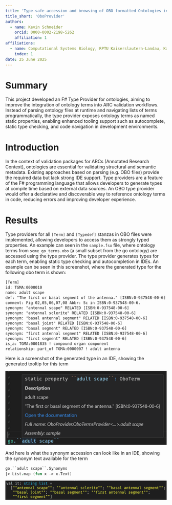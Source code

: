 ```yaml
---
title: 'Type-safe accession and browsing of OBO formatted Ontologies in validation packages'
title_short: 'OboProvider'
authors:
  - name: Kevin Schneider
    orcid: 0000-0002-2198-5262
    affiliation: 1
affiliations:
  - name: Computational Systems Biology, RPTU Kaiserslautern-Landau, Kaiserslautern, Germany
    index: 1
date: 25 June 2025
---
```


# Summary

This project developed an F# Type Provider for ontologies, aiming to improve the integration of ontology terms into ARC validation workflows.
Instead of parsing ontology files at runtime and navigating lists of terms programmatically, the type provider exposes ontology terms as named static properties, enabling enhanced tooling support such as autocomplete, static type checking, and code navigation in development environments.

# Introduction

In the context of validation packages for ARCs (Annotated Research Context), ontologies are essential for validating structural and semantic metadata.
Existing approaches based on parsing (e.g. OBO files) provide the required data but lack strong IDE support.
Type providers are a feature of the F# programming language that allows developers to generate types at compile time based on external data sources.
An OBO type provider would offer a declarative and discoverable way to reference ontology terms in code, reducing errors and improving developer experience.

# Results

Type providers for all `[Term]` and `[Typedef]` stanzas in OBO files were implemented, allowing developers to access them as strongly typed properties.
An example can seen in the `sample.fsx` file, where ontology terms from `some_go_terms.obo` (a small subset from the go ontology) are accessed using the type provider.
The type provider generates types for each term, enabling static type checking and autocompletion in IDEs.
An example can be seen in this screenshot, where the generated type for the following obo term is shown:

```obo
[Term]
id: TGMA:0000010
name: adult scape
def: "The first or basal segment of the antenna." [ISBN:0-937548-00-6]
comment: Fig 02,05,06,07,08 Abbr: Sc in ISBN:0-937548-00-6.
synonym: "antennal scape" RELATED [ISBN:0-937548-00-6]
synonym: "antennal sclerite" RELATED [ISBN:0-937548-00-6]
synonym: "basal antennal segment" RELATED [ISBN:0-937548-00-6]
synonym: "basal joint" RELATED [ISBN:0-937548-00-6]
synonym: "basal segment" RELATED [ISBN:0-937548-00-6]
synonym: "first antennal segment" RELATED [ISBN:0-937548-00-6]
synonym: "first segment" RELATED [ISBN:0-937548-00-6]
is_a: TGMA:0001835 ! compound organ component
relationship: part_of TGMA:0000007 ! adult antenna
```

Here is a screenshot of the generated type in an IDE, showing the generated tooltip for this term

![tooltip](./tooltip.png)

And here is what the synonym accession can look like in an IDE, showing the synonym text available for the term

```fsharp
go.``adult scape``.Synonyms
|> List.map (fun x -> x.Text)
```

![synonyms](./synonyms.png)